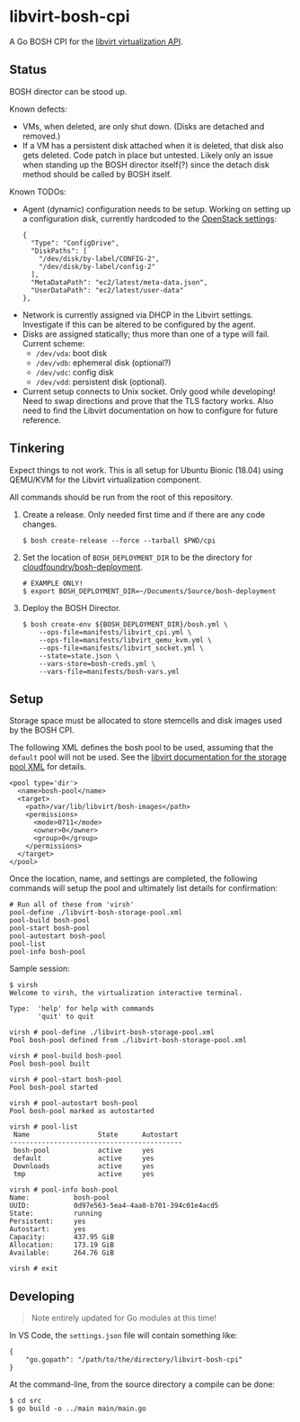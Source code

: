 # libvirt-bosh-cpi
A Go BOSH CPI for the [libvirt virtualization API](https://libvirt.org/).

## Status

BOSH director can be stood up.

Known defects:
* VMs, when deleted, are only shut down. (Disks are detached and removed.)
* If a VM has a persistent disk attached when it is deleted, that disk also gets deleted. Code patch in place but untested. Likely only an issue when standing up the BOSH director itself(?) since the detach disk method should be called by BOSH itself.

Known TODOs:
* Agent (dynamic) configuration needs to be setup. Working on setting up a configuration disk, currently hardcoded to the [OpenStack settings](https://github.com/cloudfoundry/bosh-linux-stemcell-builder/blob/master/stemcell_builder/stages/bosh_openstack_agent_settings/apply.sh):
  ```
  {
    "Type": "ConfigDrive",
    "DiskPaths": [
      "/dev/disk/by-label/CONFIG-2",
      "/dev/disk/by-label/config-2"
    ],
    "MetaDataPath": "ec2/latest/meta-data.json",
    "UserDataPath": "ec2/latest/user-data"
  },
  ```
* Network is currently assigned via DHCP in the Libvirt settings. Investigate if this can be altered to be configured by the agent.
* Disks are assigned statically; thus more than one of a type will fail. Current scheme:
  * `/dev/vda`: boot disk
  * `/dev/vdb`: ephemeral disk (optional?)
  * `/dev/vdc`: config disk
  * `/dev/vdd`: persistent disk (optional).
* Current setup connects to Unix socket. Only good while developing! Need to swap directions and prove that the TLS factory works. Also need to find the Libvirt documentation on how to configure for future reference.

## Tinkering

Expect things to not work. This is all setup for Ubuntu Bionic (18.04) using QEMU/KVM for the Libvirt virtualization component.

All commands should be run from the root of this repository.

1. Create a release. Only needed first time and if there are any code changes.
   ```
   $ bosh create-release --force --tarball $PWD/cpi
   ```

2. Set the location of `BOSH_DEPLOYMENT_DIR` to be the directory for [cloudfoundry/bosh-deployment](https://github.com/cloudfoundry/bosh-deployment).
   ```
   # EXAMPLE ONLY!
   $ export BOSH_DEPLOYMENT_DIR=~/Documents/Source/bosh-deployment
   ```

3. Deploy the BOSH Director. 
   ```
   $ bosh create-env ${BOSH_DEPLOYMENT_DIR}/bosh.yml \
       --ops-file=manifests/libvirt_cpi.yml \
       --ops-file=manifests/libvirt_qemu_kvm.yml \
       --ops-file=manifests/libvirt_socket.yml \
       --state=state.json \
       --vars-store=bosh-creds.yml \
       --vars-file=manifests/bosh-vars.yml
   ```

## Setup

Storage space must be allocated to store stemcells and disk images used by the BOSH CPI. 

The following XML defines the bosh pool to be used, assuming that the `default` pool will not be used. See the [libvirt documentation for the storage pool XML](https://libvirt.org/formatstorage.html) for details.

```
<pool type='dir'>
  <name>bosh-pool</name>
  <target>
    <path>/var/lib/libvirt/bosh-images</path>
    <permissions>
      <mode>0711</mode>
      <owner>0</owner>
      <group>0</group>
    </permissions>
  </target>
</pool>
```

Once the location, name, and settings are completed, the following commands will setup the pool and ultimately list details for confirmation:

```
# Run all of these from 'virsh'
pool-define ./libvirt-bosh-storage-pool.xml
pool-build bosh-pool
pool-start bosh-pool
pool-autostart bosh-pool
pool-list
pool-info bosh-pool
```

Sample session:

```
$ virsh
Welcome to virsh, the virtualization interactive terminal.

Type:  'help' for help with commands
       'quit' to quit

virsh # pool-define ./libvirt-bosh-storage-pool.xml
Pool bosh-pool defined from ./libvirt-bosh-storage-pool.xml

virsh # pool-build bosh-pool
Pool bosh-pool built

virsh # pool-start bosh-pool
Pool bosh-pool started

virsh # pool-autostart bosh-pool
Pool bosh-pool marked as autostarted

virsh # pool-list
 Name                 State      Autostart 
-------------------------------------------
 bosh-pool            active     yes       
 default              active     yes       
 Downloads            active     yes       
 tmp                  active     yes       

virsh # pool-info bosh-pool
Name:           bosh-pool
UUID:           0d97e563-5ea4-4aa0-b701-394c01e4acd5
State:          running
Persistent:     yes
Autostart:      yes
Capacity:       437.95 GiB
Allocation:     173.19 GiB
Available:      264.76 GiB

virsh # exit
```

## Developing

> Note entirely updated for Go modules at this time!

In VS Code, the `settings.json` file will contain something like:

```
{
    "go.gopath": "/path/to/the/directory/libvirt-bosh-cpi"
}
```

At the command-line, from the source directory a compile can be done:

```
$ cd src
$ go build -o ../main main/main.go
```
